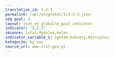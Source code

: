 ```yaml
---
translation_id: 3-3-3
permalink: /api/en/global/3/3-3-3.json
sdg_goal: 3
layout: json_en_globalne_goal_indicator
indicator: "3.3.3"
zmienne: total,females,males
indicator_variable_1: ogółem,kobiety,mężczyźni;
kategorie: by sex
source_url: www.stat.gov.pl
---
```

